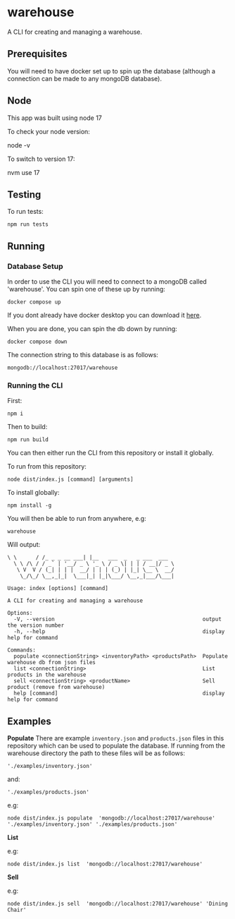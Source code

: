 # warehouse

A CLI for creating and managing a warehouse.

## Prerequisites

You will need to have docker set up to spin up the database (although a connection can be made to any mongoDB database).

## Node

This app was built using node 17

To check your node version:

node -v

To switch to version 17:

nvm use 17

## Testing

To run tests:

`npm run tests`

## Running

### Database Setup

In order to use the CLI you will need to connect to a mongoDB called 'warehouse'. You can spin one of these up by running:

`docker compose up`

If you dont already have docker desktop you can download it [here](https://www.docker.com/products/docker-desktop/).

When you are done, you can spin the db down by running:

`docker compose down`

The connection string to this database is as follows:

`mongodb://localhost:27017/warehouse`

### Running the CLI

First:

`npm i`

Then to build:

`npm run build`

You can then either run the CLI from this repository or install it globally.

To run from this repository:

`node dist/index.js [command] [arguments]`

To install globally:

`npm install -g`

You will then be able to run from anywhere, e.g:

`warehouse`

Will output:

```
\ \      / /_ _ _ __ ___| |__   ___  _   _ ___  ___
  \ \ /\ / / _` | '__/ _ \ '_ \ / _ \| | | / __|/ _ \
   \ V  V / (_| | | |  __/ | | | (_) | |_| \__ \  __/
    \_/\_/ \__,_|_|  \___|_| |_|\___/ \__,_|___/\___|

Usage: index [options] [command]

A CLI for creating and managing a warehouse

Options:
  -V, --version                                               output the version number
  -h, --help                                                  display help for command

Commands:
  populate <connectionString> <inventoryPath> <productsPath>  Populate warehouse db from json files
  list <connectionString>                                     List products in the warehouse
  sell <connectionString> <productName>                       Sell product (remove from warehouse)
  help [command]                                              display help for command
```

## Examples

**Populate**
There are example `inventory.json` and `products.json` files in this repository which can be used to populate the database. If running from the warehouse directory the path to these files will be as follows:

`'./examples/inventory.json'`

and:

`'./examples/products.json'`

e.g:

`node dist/index.js populate  'mongodb://localhost:27017/warehouse' './examples/inventory.json' './examples/products.json'`

**List**

e.g:

`node dist/index.js list  'mongodb://localhost:27017/warehouse'`

**Sell**

e.g:

`node dist/index.js sell  'mongodb://localhost:27017/warehouse' 'Dining Chair'`
